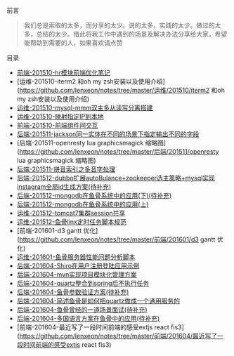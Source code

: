 前言

> 我们总是索取的太多，而分享的太少。说的太多，实践的太少。做过的太多，总结的太少。借此将我工作中遇到的场景及解决办法分享给大家，希望能帮助到需要的人，如果喜欢请点赞


目录


* [前端-201510-hr模块前端优化笔记](https://github.com/lenxeon/notes/tree/master/前端/201510/hr模块前端优化笔记)
* [运维-201510-iterm2 和oh my zsh安装以及使用介绍](https://github.com/lenxeon/notes/tree/master/运维/201510/iterm2 和oh my zsh安装以及使用介绍)
* [运维-201510-mysql-mmm双主多从读写分离搭建](https://github.com/lenxeon/notes/tree/master/运维/201510/mysql-mmm双主多从读写分离搭建)
* [运维-201510-映射指定IP到本地](https://github.com/lenxeon/notes/tree/master/运维/201510/映射指定IP到本地)
* [前端-201510-前端组件间交互](https://github.com/lenxeon/notes/tree/master/前端/201510/前端组件间交互)
* [后端-201511-jackson同一实体在不同的场景下指定输出不同的字段](https://github.com/lenxeon/notes/tree/master/后端/201511/jackson同一实体在不同的场景下指定输出不同的字段)
* [后端-201511-openresty lua graphicsmagick 缩略图](https://github.com/lenxeon/notes/tree/master/后端/201511/openresty lua graphicsmagick 缩略图)
* [后端-201511-拼音索引之多音字处理](https://github.com/lenxeon/notes/tree/master/后端/201511/拼音索引之多音字处理)
* [后端-201512-dubbo扩展autoBulance+zookeeper选主策略+mysql实现instagram全局id生成方案(待补充)](https://github.com/lenxeon/notes/tree/master/后端/201512/dubbo扩展autoBulance+zookeeper选主策略+mysql实现instagram全局id生成方案(待补充))
* [后端-201512-mongodb在鱼骨系统中的应用(下)(待补充)](https://github.com/lenxeon/notes/tree/master/后端/201512/mongodb在鱼骨系统中的应用(下)(待补充))
* [后端-201512-mongodb在鱼骨系统中的应用(上)](https://github.com/lenxeon/notes/tree/master/后端/201512/mongodb在鱼骨系统中的应用(上))
* [运维-201512-tomcat7集群session共享](https://github.com/lenxeon/notes/tree/master/运维/201512/tomcat7集群session共享)
* [运维-201512-鱼骨linx定时任务脚本规范](https://github.com/lenxeon/notes/tree/master/运维/201512/鱼骨linx定时任务脚本规范)
* [前端-201601-d3 gantt 优化](https://github.com/lenxeon/notes/tree/master/前端/201601/d3 gantt 优化)
* [运维-201601-鱼骨服务器性能问题分析脚本](https://github.com/lenxeon/notes/tree/master/运维/201601/鱼骨服务器性能问题分析脚本)
* [后端-201604-Shiro在用户注册登陆应用示例](https://github.com/lenxeon/notes/tree/master/后端/201604/Shiro在用户注册登陆应用示例)
* [后端-201604-mvn实现项目模块化管理方案](https://github.com/lenxeon/notes/tree/master/后端/201604/mvn实现项目模块化管理方案)
* [后端-201604-quartz整合到spring后不执行任务](https://github.com/lenxeon/notes/tree/master/后端/201604/quartz整合到spring后不执行任务)
* [后端-201604-鱼骨参数验证方案(待补充)](https://github.com/lenxeon/notes/tree/master/后端/201604/鱼骨参数验证方案(待补充))
* [后端-201604-简述鱼骨是如何把quartz做成一个通用服务的](https://github.com/lenxeon/notes/tree/master/后端/201604/简述鱼骨是如何把quartz做成一个通用服务的)
* [后端-201604-鱼骨曾经的一道场景面试(待补充)](https://github.com/lenxeon/notes/tree/master/后端/201604/鱼骨曾经的一道场景面试(待补充))
* [后端-201604-多国语言方案在鱼骨中的应用(待补充)](https://github.com/lenxeon/notes/tree/master/后端/201604/多国语言方案在鱼骨中的应用(待补充))
* [前端-201604-最近写了一段时间前端的感受extjs react fis3](https://github.com/lenxeon/notes/tree/master/前端/201604/最近写了一段时间前端的感受extjs react fis3)
